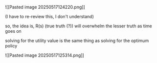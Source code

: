 ![[Pasted image 20250517124220.png]]

(I have to re-review this, I don't understand)

so, the idea is, R(s) (true truth (?)) will overwhelm the lesser truth as time goes on

solving for the utility value is the same thing as solving for the optimum policy

![[Pasted image 20250517125314.png]]


